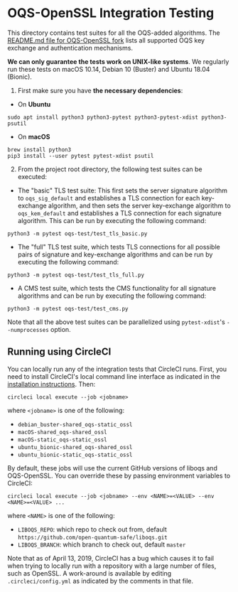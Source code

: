 OQS-OpenSSL Integration Testing
===============================

This directory contains test suites for all the OQS-added algorithms. The [README.md file for OQS-OpenSSL fork](https://github.com/open-quantum-safe/openssl#supported-algorithms) lists all supported OQS key exchange and authentication mechanisms.

**We can only guarantee the tests work on UNIX-like systems**. We regularly run these tests on macOS 10.14, Debian 10 (Buster) and Ubuntu 18.04 (Bionic).

1. First make sure you have **the necessary dependencies**:


- On **Ubuntu**

```
sudo apt install python3 python3-pytest python3-pytest-xdist python3-psutil
```

- On **macOS**

```
brew install python3
pip3 install --user pytest pytest-xdist psutil
```

2. From the project root directory, the following test suites can be executed:

- The "basic" TLS test suite: This first sets the server signature algorithm to `oqs_sig_default` and establishes a TLS connection for each key-exchange algorithm, and then sets the server key-exchange algorithm to `oqs_kem_default` and establishes a TLS connection for each signature algorithm. This can be run by executing the following command:

```
python3 -m pytest oqs-test/test_tls_basic.py
```

- The "full" TLS test suite, which tests TLS connections for all possible pairs of signature and key-exchange algorithms and can be run by executing the following command:

```
python3 -m pytest oqs-test/test_tls_full.py
```

- A CMS test suite, which tests the CMS functionality for all signature algorithms and can be run by executing the following command:

```
python3 -m pytest oqs-test/test_cms.py
```

Note that all the above test suites can be parallelized using `pytest-xdist`'s `--numprocesses` option.

## Running using CircleCI

You can locally run any of the integration tests that CircleCI runs.  First, you need to install CircleCI's local command line interface as indicated in the [installation instructions](https://circleci.com/docs/2.0/local-cli/). Then:

	circleci local execute --job <jobname>

where `<jobname>` is one of the following:

- `debian_buster-shared_oqs-static_ossl`
- `macOS-shared_oqs-shared_ossl`
- `macOS-static_oqs-static_ossl`
- `ubuntu_bionic-shared_oqs-shared_ossl`
- `ubuntu_bionic-static_oqs-static_ossl`

By default, these jobs will use the current GitHub versions of liboqs and OQS-OpenSSL.  You can override these by passing environment variables to CircleCI:

	circleci local execute --job <jobname> --env <NAME>=<VALUE> --env <NAME>=<VALUE> ...

where `<NAME>` is one of the following:

- `LIBOQS_REPO`: which repo to check out from, default `https://github.com/open-quantum-safe/liboqs.git`
- `LIBOQS_BRANCH`: which branch to check out, default `master`

Note that as of April 13, 2019, CircleCI has a bug which causes it to fail when trying to locally run with a repository with a large number of files, such as OpenSSL.  A work-around is available by editing `.circleci/config.yml` as indicated by the comments in that file.

